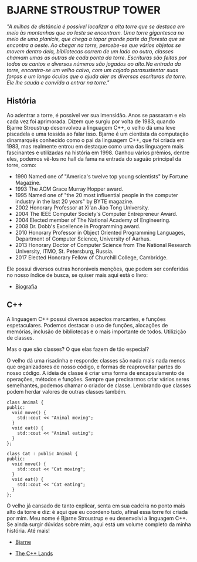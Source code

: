 # BJARNE STROUSTRUP TOWER

*"A milhas de distância é possível localizar a alta torre que se destaca em meio às montanhas que ao leste se encontram. 
Uma torre gigantesca no meio de uma planície, que chega a tapar grande parte da floresta que se encontra a oeste. 
Ao chegar na torre, percebe-se que vários objetos se movem dentro dela, bibliotecas correm de um lado ao outro, 
classes chamam umas as outras de cada ponta da torre. 
Escrituras são feitas por todos os cantos e diversos números são jogados ao alto.Na entrada da torre, encontra-se 
um velho calvo, com um cajado parasustentar suas forças e um longo óculos que o ajuda aler as diversas escrituras da torre.
Ele lhe sauda e convida a entrar na torre."* <br>

## História

Ao adentrar a torre, é possível ver sua imensidão. Anos se passaram e ela cada vez foi aprimorada. 
Dizem que surgiu por volta de 1983, quando Bjarne Stroustrup desenvolveu a linguagem C++, o velho 
dá uma leve piscadela e uma tossida ao falar isso. Bjarne é um cientista da computação dinamarquês 
conhecido como o pai da linguagem C++, que foi criada em 1983, mas realmente entrou em destaque como 
uma das linguagem mais fascinantes e utilizadas na história em 1998. Ganhou vários prêmios, dentre eles, 
podemos vê-los no hall da fama na entrada do saguão principal da torre, como: <br>

- 1990 Named one of "America's twelve top young scientists" by Fortune Magazine.
- 1993 The ACM Grace Murray Hopper award.
- 1995 Named one of "the 20 most influential people in the computer industry in the last 20 years" by BYTE magazine.
- 2002 Honorary Professor at Xi'an Jiao Tong University.
- 2004 The IEEE Computer Society's Computer Entrepreneur Award.
- 2004 Elected member of The National Academy of Engineering.
- 2008 Dr. Dobb's Excellence in Programming award.
- 2010 Honorary Professor in Object Oriented Programming Languages, Department of Computer Science, University of Aarhus.
- 2013 Honorary Doctor of Computer Science from The National Research University, ITMO, St. Petersburg, Russia.
- 2017 Elected Honorary Fellow of Churchill College, Cambridge.

Ele possui diversos outras honoráveis menções, que podem ser conferidas no nosso índice de busca, 
se quiser mais aqui está o livro:

- [Biografia](http://www.stroustrup.com/bio.html)

## C++

A linguagem C++ possui diversos aspectos marcantes, e funções espetaculares. Podemos destacar o uso de funções, alocações de memórias,
inclusão de bibliotecas e o mais importante de todos. Utilizição de classes.

Mas o que são classes? O que elas fazem de tão especial?

O velho dá uma risadinha e responde: classes são nada mais nada menos que organizadores de nosso código, e formas de reaproveitar 
partes do nosso código. A ideia de classe é criar uma forma de encapsulamento de operações, métodos e funções. 
Sempre que precisarmos criar vários seres semelhantes, podemos chamar o criador de classe. Lembrando que classes podem herdar 
valores de outras classes também. 
```
class Animal {
public:
  void move() {
    std::cout << "Animal moving";
  }
  void eat() {
    std::cout << "Animal eating";
  }
};

class Cat : public Animal {
public:
  void move() {
    std::cout << "Cat moving";
  }
  void eat() {
    std::cout << "Cat eating";
  }
};
```

O velho já cansado de tanto explicar, senta em sua cadeira no ponto mais alto da torre e diz: 
é aqui que eu coordeno tudo, afinal essa torre foi criada por mim. Meu nome é Bjarne Stroustrup e eu desenvolvi a 
linguagem C++. Se ainda surgir dúvidas sobre mim, aqui está um volume completo da minha história. Até mais!

- [Bjarne](http://www.stroustrup.com/)

- [The C++ Lands](https://drive.google.com/file/d/0B3DUpmL8tTt8N2JIRklJeTIxYW8/view)
